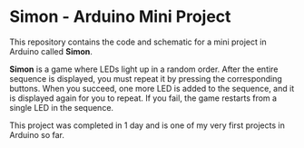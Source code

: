 # Simon - Arduino Mini Project

This repository contains the code and schematic for a mini project in Arduino called **Simon**.

**Simon** is a game where LEDs light up in a random order. After the entire sequence is displayed, you must repeat it by pressing the corresponding buttons. When you succeed, one more LED is added to the sequence, and it is displayed again for you to repeat. If you fail, the game restarts from a single LED in the sequence.

This project was completed in 1 day and is one of my very first projects in Arduino so far.
